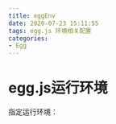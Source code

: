 ```yaml
---
title: eggEnv
date: 2020-07-23 15:11:55
tags: egg.js 环境相关配置
categories: 
- Egg
---
```


# egg.js运行环境
指定运行环境： 





